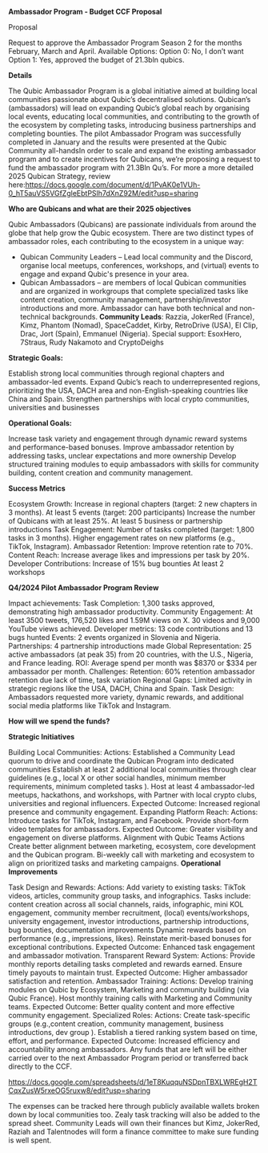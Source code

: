 **Ambassador Program - Budget CCF Proposal** 

Proposal

Request to approve the Ambassador Program Season 2 for the months February, March and April.
Available Options:
Option 0: No, I don’t want
Option 1: Yes, approved the budget of 21.3bln qubics.

**Details**

The Qubic Ambassador Program is a global initiative aimed at building local communities passionate about Qubic’s decentralised solutions. Qubican’s (ambassadors) will lead on expanding Qubic’s global reach by organising local events, educating local communities, and contributing to the growth of the ecosystem by completing tasks, introducing business partnerships and completing bounties. The pilot Ambassador Program was successfully completed in January and the results were presented at the Qubic Community all-handsIn order to scale and expand the existing ambassador program and to create incentives for Qubicans, we’re proposing a request to fund the ambassador program with 21.3Bln Qu’s. 
For more a more detailed 2025 Qubican Strategy, review here:https://docs.google.com/document/d/1PvAK0e1VUh-0_hT5auVS5VGfZgleEbtPSlh7dXnZ92M/edit?usp=sharing

**Who are Qubicans and what are their 2025 objectives**

Qubic Ambassadors (Qubicans) are passionate individuals from around the globe that help grow the Qubic ecosystem. There are two distinct types of ambassador roles, each contributing to the ecosystem in a unique way:
- Qubican Community Leaders – Lead local community and the Discord, organise local meetups, conferences, workshops, and (virtual) events to engage and expand Qubic's presence in your area. 
- Qubican Ambassadors – are members of local Qubican communities and are organized in workgroups that complete specialized tasks like content creation, community management, partnership/investor introductions and more. Ambassador can have both technical and non-technical backgrounds. 
**Community Leads**: Razzia, JokerRed (France), Kimz, Phantom (Nomad), SpaceCaddet, Kirby, RetroDrive (USA), El Clip, Drac, Jort (Spain), Emmanuel (Nigeria). 
Special support: EsoxHero, 7Straus, Rudy Nakamoto and CryptoDeighs

**Strategic Goals:**

Establish strong local communities through regional chapters and ambassador-led events.
Expand Qubic’s reach to underrepresented regions, prioritizing the USA, DACH area and non-English-speaking countries like China and Spain.
Strengthen partnerships with local crypto communities, universities and businesses

**Operational Goals:**

Increase task variety and engagement through dynamic reward systems and performance-based bonuses.
Improve ambassador retention by addressing tasks, unclear expectations and more ownership
Develop structured training modules to equip ambassadors with skills for community building, content creation and community management.

**Success Metrics**

Ecosystem Growth:
Increase in regional chapters (target: 2 new chapters in 3 months).
At least 5 events (target: 200 participants)
Increase the number of Qubicans with at least 25%.
At least 5 business or partnership introductions
Task Engagement:
Number of tasks completed (target: 1,800 tasks in 3 months).
Higher engagement rates on new platforms (e.g., TikTok, Instagram).
Ambassador Retention:
Improve retention rate to 70%.
Content Reach:
Increase average likes and impressions per task by 20%.
Developer Contributions:
Increase of 15% bug bounties
At least 2 workshops

**Q4/2024 Pilot Ambassador Program Review**

Impact achievements:
Task Completion: 1,300 tasks approved, demonstrating high ambassador productivity.
Community Engagement: At least 3500 tweets, 176,520 likes and 1.59M views on X. 30 videos and 9,000 YouTube views achieved.
Developer metrics: 13 code contributions and 13 bugs hunted
Events: 2 events organized in Slovenia and Nigeria.
Partnerships: 4 partnership introductions made
Global Representation: 25 active ambassadors (at peak 35) from 20 countries, with the U.S., Nigeria, and France leading.
ROI: Average spend per month was $8370 or $334 per ambassador per month.
Challenges:
Retention: 60% retention ambassador retention due lack of time, task variation
Regional Gaps: Limited activity in strategic regions like the USA, DACH, China and Spain.
Task Design: Ambassadors requested more variety, dynamic rewards, and additional social media platforms like TikTok and Instagram.

**How will we spend the funds?**

**Strategic Initiatives**

Building Local Communities:
Actions:
Established a Community Lead quorum to drive and coordinate the Qubican Program into dedicated communities
Establish at least 2 additional local communities through clear guidelines (e.g., local X or other social handles, minimum member requirements, minimum completed tasks ).
Host at least 4 ambassador-led meetups, hackathons, and workshops, with 
Partner with local crypto clubs, universities and regional influencers.
Expected Outcome:
Increased regional presence and community engagement.
Expanding Platform Reach:
Actions:
Introduce tasks for TikTok, Instagram, and Facebook.
Provide short-form video templates for ambassadors.
Expected Outcome:
Greater visibility and engagement on diverse platforms.
Alignment with Qubic Teams
Actions
Create better alignment between marketing, ecosystem, core development and the Qubican program. 
Bi-weekly call with marketing and ecosystem to align on prioritized tasks and marketing campaigns.
**Operational Improvements**

Task Design and Rewards:
Actions:
Add variety to existing tasks: TikTok videos, articles, community group tasks, and infographics.
Tasks include: content creation across all social channels, raids, infographic, mini KOL engagement, community member recruitment, (local) events/workshops, university engagement, investor introductions, partnership introductions, bug bounties, documentation improvements
Dynamic rewards based on performance (e.g., impressions, likes).
Reinstate merit-based bonuses for exceptional contributions.
Expected Outcome:
Enhanced task engagement and ambassador motivation.
Transparent Reward System:
Actions:
Provide monthly reports detailing tasks completed and rewards earned.
Ensure timely payouts to maintain trust.
Expected Outcome:
Higher ambassador satisfaction and retention.
Ambassador Training:
Actions:
Develop training modules on Qubic by Ecosystem, Marketing and community building (via Qubic France).
Host monthly training calls with Marketing and Community teams.
Expected Outcome:
Better quality content and more effective community engagement.
Specialized Roles:
Actions:
Create task-specific groups (e.g.,content creation, community management, business introductions, dev group ).
Establish a tiered ranking system based on time, effort, and performance.
Expected Outcome:
Increased efficiency and accountability among ambassadors.
Any funds that are left will be either carried over to the next Ambassador Program period or transferred back directly to the CCF. 


https://docs.google.com/spreadsheets/d/1eT8KuqquNSDpnTBXLWREgH2TCqxZusW5rxeOG5ruxw8/edit?usp=sharing

The expenses can be tracked here through publicly available wallets broken down by local communities too. Zealy task tracking will also be added to the spread sheet. Community Leads will own their finances but Kimz, JokerRed, Raziah and Talentnodes will form a finance committee to make sure funding is well spent.  

